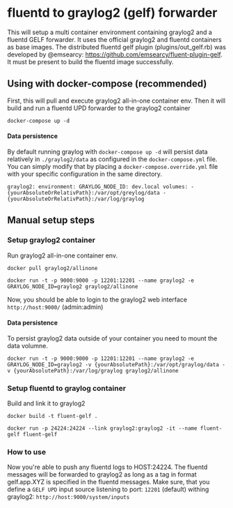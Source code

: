 # fluentd to graylog2 (gelf) forwarder

This will setup a multi container environment containing graylog2 and a fluentd GELF forwarder.
It uses the official graylog2 and fluentd containers as base images.
The distributed fluentd gelf plugin (plugins/out_gelf.rb) was developed by @emsearcy: https://github.com/emsearcy/fluent-plugin-gelf.
It must be present to build the fluentd image successfully.

## Using with docker-compose (recommended)

First, this will pull and execute graylog2 all-in-one container env.
Then it will build and run a fluentd UPD forwarder to the graylog2 container

`docker-compose up -d`

#### Data persistence

By default running graylog with `docker-compose up -d` will persist data relatively in `./graylog2/data` as configured in the `docker-compose.yml` file.
You can simply modify that by placing a `docker-compose.override.yml` file with your specific configuration in the same directory. 

`
graylog2:
  environment:
    GRAYLOG_NODE_ID: dev.local
  volumes:
    - {yourAbsoluteOrRelativPath}:/var/opt/greylog/data
    - {yourAbsoluteOrRelativPath}:/var/log/graylog
`

## Manual setup steps

### Setup graylog2 container

Run graylog2 all-in-one container env.

`docker pull graylog2/allinone`

`docker run -t -p 9000:9000 -p 12201:12201 --name graylog2 -e GRAYLOG_NODE_ID=graylog2 graylog2/allinone`

Now, you should be able to login to the graylog2 web interface `http://host:9000/` (admin:admin)

#### Data persistence

To persist graylog2 data outside of your container you need to mount the data volumne.

`docker run -t -p 9000:9000 -p 12201:12201 --name graylog2 -e GRAYLOG_NODE_ID=graylog2 -v {yourAbsolutePath}:/var/opt/graylog/data -v {yourAbsolutePath}:/var/log/graylog graylog2/allinone`

### Setup fluentd to graylog container

Build and link it to graylog2

`docker build -t fluent-gelf .`

`docker run -p 24224:24224 --link graylog2:graylog2 -it --name fluent-gelf fluent-gelf`

### How to use

Now you're able to push any fluentd logs to HOST:24224. The fluentd messages will be forwarded to graylog2 as long as a tag in format gelf.app.XYZ is specified in the fluentd messages.
Make sure, that you define a `GELF UPD` input source listening to port: `12201` (default) withing graylog2: `http://host:9000/system/inputs`


